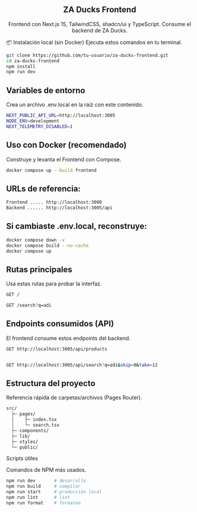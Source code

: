 <div align="center">

## ZA Ducks Frontend
Frontend con Next.js 15, TailwindCSS, shadcn/ui y TypeScript. Consume el backend de ZA Ducks.

</div>

📦 Instalación local (sin Docker)
Ejecuta estos comandos en tu terminal.
```bash
git clone https://github.com/tu-usuario/za-ducks-frontend.git
cd za-ducks-frontend
npm install
npm run dev
```

## Variables de entorno

Crea un archivo .env.local en la raíz con este contenido.

```bash
NEXT_PUBLIC_API_URL=http://localhost:3005
NODE_ENV=development
NEXT_TELEMETRY_DISABLED=1
```

## Uso con Docker (recomendado)

Construye y levanta el Frontend con Compose.

```bash
docker compose up --build frontend
```

## URLs de referencia:

```bash
Frontend ..... http://localhost:3000
Backend ...... http://localhost:3005/api
```

## Si cambiaste .env.local, reconstruye:

```bash
docker compose down -v
docker compose build --no-cache
docker compose up
```

## Rutas principales

Usa estas rutas para probar la interfaz.

```bash
GET /

GET /search?q=adi
```

## Endpoints consumidos (API)

El frontend consume estos endpoints del backend.

```bash
GET http://localhost:3005/api/products
```
```bash

GET http://localhost:3005/api/search?q=adi&skip=0&take=12
```

## Estructura del proyecto

Referencia rápida de carpetas/archivos (Pages Router).
```bash
src/
  ├─ pages/
  │    ├─ index.tsx
  │    └─ search.tsx
  ├─ components/
  ├─ lib/
  ├─ styles/
  └─ public/
```

Scripts útiles

Comandos de NPM más usados.

```bash
npm run dev       # desarrollo
npm run build     # compilar
npm run start     # producción local
npm run lint      # lint
npm run format    # formateo
```
